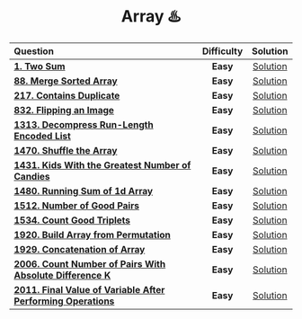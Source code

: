 <div align ="center">
  
  # Array ♨️
  
  | Question |Difficulty| Solution |
  | :------- | :------: | :------: |
  | [**1. Two Sum**](https://leetcode.com/problems/two-sum/) |**Easy**| [Solution](https://git.io/JPrPL)|
  | [**88. Merge Sorted Array**](https://leetcode.com/problems/merge-sorted-array/) | **Easy** | [Solution](https://git.io/J1vzc) |
  | [**217. Contains Duplicate**](https://leetcode.com/problems/contains-duplicate/) | **Easy** | [Solution](https://git.io/JXg2U) |
  | [**832. Flipping an Image**](https://leetcode.com/problems/flipping-an-image/) | **Easy** | [Solution](https://git.io/JMlHW) |
  | [**1313. Decompress Run-Length Encoded List**](https://leetcode.com/problems/decompress-run-length-encoded-list/) |**Easy** | [Solution](https://git.io/JPbVr) |
  | [**1470. Shuffle the Array**](https://leetcode.com/problems/shuffle-the-array/) | **Easy** | [Solution](https://git.io/JM2My)
  | [**1431. Kids With the Greatest Number of Candies**](https://leetcode.com/problems/kids-with-the-greatest-number-of-candies/) | **Easy** | [Solution](https://git.io/JP7To) |
  | [**1480. Running Sum of 1d Array**](https://leetcode.com/problems/running-sum-of-1d-array/) | **Easy** | [Solution](https://git.io/JPQoP) |
  | [**1512. Number of Good Pairs**](https://leetcode.com/problems/number-of-good-pairs/) | **Easy** | [Solution](https://git.io/JPdjw) |
  | [**1534. Count Good Triplets**](https://leetcode.com/problems/count-good-triplets/) | **Easy** | [Solution](https://git.io/JMEWq)
  | [**1920. Build Array from Permutation**](https://leetcode.com/problems/build-array-from-permutation/) | **Easy** |[Solution](https://git.io/JPyMN) |
  | [**1929. Concatenation of Array**](https://leetcode.com/problems/concatenation-of-array/) | **Easy** | [Solution](https://git.io/JPHKo) |
  | [**2006. Count Number of Pairs With Absolute Difference K**](https://leetcode.com/problems/count-number-of-pairs-with-absolute-difference-k/) | **Easy** | [Solution](https://git.io/JPbMM)
  | [**2011. Final Value of Variable After Performing Operations**](https://leetcode.com/problems/final-value-of-variable-after-performing-operations/) | **Easy** | [Solution](https://git.io/JPQRs)|
  
</div>
  

